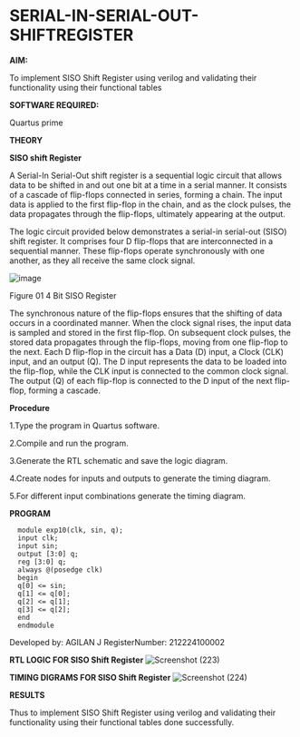 # SERIAL-IN-SERIAL-OUT-SHIFTREGISTER

**AIM:**

To implement  SISO Shift Register using verilog and validating their functionality using their functional tables

**SOFTWARE REQUIRED:**

Quartus prime

**THEORY**

**SISO shift Register**

A Serial-In Serial-Out shift register is a sequential logic circuit that allows data to be shifted in and out one bit at a time in a serial manner. It consists of a cascade of flip-flops connected in series, forming a chain. The input data is applied to the first flip-flop in the chain, and as the clock pulses, the data propagates through the flip-flops, ultimately appearing at the output.

The logic circuit provided below demonstrates a serial-in serial-out (SISO) shift register. It comprises four D flip-flops that are interconnected in a sequential manner. These flip-flops operate synchronously with one another, as they all receive the same clock signal.

![image](https://github.com/naavaneetha/SERIAL-IN-SERIAL-OUT-SHIFTREGISTER/assets/154305477/e81c4072-37f9-46c6-8145-566764b74c3a)

Figure 01 4 Bit SISO Register

The synchronous nature of the flip-flops ensures that the shifting of data occurs in a coordinated manner. When the clock signal rises, the input data is sampled and stored in the first flip-flop. On subsequent clock pulses, the stored data propagates through the flip-flops, moving from one flip-flop to the next.
Each D flip-flop in the circuit has a Data (D) input, a Clock (CLK) input, and an output (Q). The D input represents the data to be loaded into the flip-flop, while the CLK input is connected to the common clock signal. The output (Q) of each flip-flop is connected to the D input of the next flip-flop, forming a cascade.

**Procedure**

1.Type the program in Quartus software.

2.Compile and run the program.

3.Generate the RTL schematic and save the logic diagram.

4.Create nodes for inputs and outputs to generate the timing diagram.

5.For different input combinations generate the timing diagram.

**PROGRAM**

      module exp10(clk, sin, q);
      input clk;
      input sin;
      output [3:0] q;
      reg [3:0] q;
      always @(posedge clk)
      begin
      q[0] <= sin;
      q[1] <= q[0];
      q[2] <= q[1];
      q[3] <= q[2];
      end
      endmodule

Developed by: AGILAN J RegisterNumber: 212224100002


**RTL LOGIC FOR SISO Shift Register**
![Screenshot (223)](https://github.com/user-attachments/assets/272470bf-99c9-4c48-a8d2-a8655bfb5758)

**TIMING DIGRAMS FOR SISO Shift Register**
![Screenshot (224)](https://github.com/user-attachments/assets/79c475fe-04d4-42b7-8965-f476440b31c2)

**RESULTS**

Thus to implement SISO Shift Register using verilog and validating their functionality using their functional tables done successfully.

